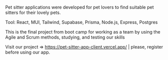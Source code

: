 Pet sitter applications were developed for pet lovers to find suitable pet sitters for their lovely pets.

Tool: React, MUI, Tailwind, Supabase, Prisma, Node.js, Express, Postgres

This is the final project from boot camp for working as a team by using the Agile and Scrum methods, studying, and testing our skills

Visit our project => https://pet-sitter-app-client.vercel.app/ |
please, register before using our app. 
